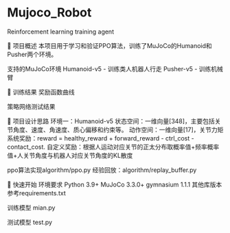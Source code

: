 # Mujoco_Robot
Reinforcement learning training agent

📖 项目概述
本项目用于学习和验证PPO算法，训练了MuJoCo的Humanoid和Pusher两个环境。

支持的MuJoCo环境
Humanoid-v5 - 训练类人机器人行走
Pusher-v5 - 训练机械臂

🎯 训练结果
奖励函数曲线

策略网络测试结果

🧠 项目设计思路
环境一：Humanoid-v5
状态空间：一维向量[348]，主要包括关节角度、速度、角速度、质心偏移和约束等。
动作空间：一维向量[17]，关节力矩
系统奖励：reward = healthy_reward + forward_reward - ctrl_cost - contact_cost.
自定义奖励：根据人运动对应关节的正太分布取概率值+频率概率值+人关节角度与机器人对应关节角度的KL散度

ppo算法实现algorithm/ppo.py
经验回放：algorithm/replay_buffer.py

🚀 快速开始
环境要求
Python 3.9+
MuJoCo 3.3.0+
gymnasium 1.1.1
其他库版本参考requirements.txt

训练模型
mian.py

测试模型
test.py


